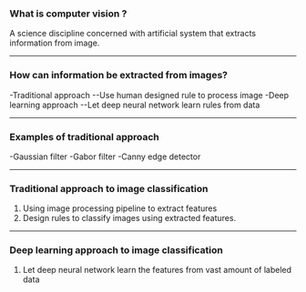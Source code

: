 ### What is computer vision ? 

A science discipline concerned with artificial system that extracts information from image. 

---

### How can information be extracted from images? 

-Traditional approach
--Use human designed rule to process image
-Deep learning approach
--Let deep neural network learn rules from data

---
### Examples of traditional approach

-Gaussian filter
-Gabor filter
-Canny edge detector

---
### Traditional approach to image classification

1. Using image processing pipeline to extract features
2. Design rules to classify images using extracted features.

---
### Deep learning approach to image classification

1. Let deep neural network learn the features from vast amount of labeled data
